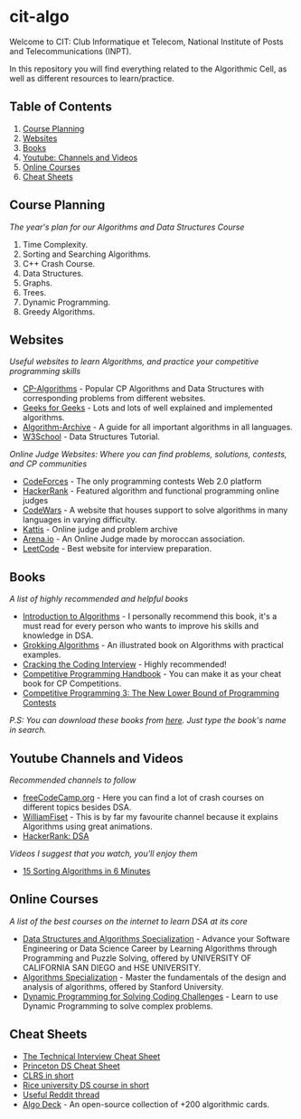 # cit-algo
Welcome to CIT: Club Informatique et Telecom, National Institute of Posts and Telecommunications (INPT).

In this repository you will find everything related to the Algorithmic Cell, as well as different resources to learn/practice.

## Table of Contents
1. [Course Planning](#course-planning)
2. [Websites](#websites)
3. [Books](#books)
4. [Youtube: Channels and Videos](#youtube-channels-and-videos)
5. [Online Courses](#online-courses)
6. [Cheat Sheets](#cheat-sheets)

## Course Planning

*The year's plan for our Algorithms and Data Structures Course*

1. Time Complexity.
2. Sorting and Searching Algorithms.
3. C++ Crash Course.
4. Data Structures.
5. Graphs.
6. Trees.
7. Dynamic Programming.
8. Greedy Algorithms.

## Websites

*Useful websites to learn Algorithms, and practice your competitive programming skills*

* [CP-Algorithms](https://cp-algorithms.com/) - Popular CP Algorithms and Data Structures with corresponding problems from different websites.
* [Geeks for Geeks](http://www.geeksforgeeks.org/fundamentals-of-algorithms/) - Lots and lots of well explained and implemented algorithms.
* [Algorithm-Archive](https://www.algorithm-archive.org/) - A guide for all important algorithms in all languages.
* [W3School](https://www.w3schools.in/data-structures-tutorial/intro/) - Data Structures Tutorial.

*Online Judge Websites: Where you can find problems, solutions, contests, and CP communities*

* [CodeForces](https://codeforces.com/?locale=en) - The only programming contests Web 2.0 platform
* [HackerRank](https://www.hackerrank.com/dashboard) - Featured algorithm and functional programming online judges
* [CodeWars](https://www.codewars.com/) - A website that houses support to solve algorithms in many languages in varying difficulty.
* [Kattis](https://open.kattis.com/) - Online judge and problem archive
* [Arena.io](https://arena.moi/) - An Online Judge made by moroccan association.
* [LeetCode](https://leetcode.com/) - Best website for interview preparation.

## Books

*A list of highly recommended and helpful books*

* [Introduction to Algorithms](#) - I personally recommend this book, it's a must read for every person who wants to improve his skills and knowledge in DSA.
* [Grokking Algorithms](#) - An illustrated book on Algorithms with practical examples.
* [Cracking the Coding Interview](#) - Highly recommended!
* [Competitive Programming Handbook](#) - You can make it as your cheat book for CP Competitions.
* [Competitive Programming 3: The New Lower Bound of Programming Contests](#)

*P.S: You can download these books from [here](https://b-ok.africa/). Just type the book's name in search.*

## Youtube Channels and Videos

*Recommended channels to follow*

* [freeCodeCamp.org](https://www.youtube.com/c/Freecodecamp) - Here you can find a lot of crash courses on different topics besides DSA.
* [WilliamFiset](https://www.youtube.com/c/WilliamFiset-videos) - This is by far my favourite channel because it explains Algorithms using great animations.
* [HackerRank: DSA](https://www.youtube.com/playlist?list=PLsn6T340evTTsIu-ziXa2-e58idI3kkl1)

*Videos I suggest that you watch, you'll enjoy them*
* [15 Sorting Algorithms in 6 Minutes](https://www.youtube.com/watch?v=kPRA0W1kECg&ab_channel=TimoBingmann)

## Online Courses

*A list of the best courses on the internet to learn DSA at its core*

* [Data Structures and Algorithms Specialization](https://www.coursera.org/specializations/data-structures-algorithms) - Advance your Software Engineering or Data Science Career by Learning Algorithms through Programming and Puzzle Solving, offered by UNIVERSITY OF CALIFORNIA SAN DIEGO and HSE UNIVERSITY.
* [Algorithms Specialization](https://www.coursera.org/specializations/algorithms) - Master the fundamentals of the design and analysis of algorithms, offered by Stanford University.
* [Dynamic Programming for Solving Coding Challenges](https://www.youtube.com/watch?v=oBt53YbR9Kk) - Learn to use Dynamic Programming to solve complex problems.

## Cheat Sheets
* [The Technical Interview Cheat Sheet](https://gist.github.com/TSiege/cbb0507082bb18ff7e4b)
* [Princeton DS Cheat Sheet](https://algs4.cs.princeton.edu/cheatsheet/)
* [CLRS in short](https://sinon.org/algorithms//#data-structures)
* [Rice university DS course in short](https://www.clear.rice.edu/comp160/data1.html)
* [Useful Reddit thread](https://www.reddit.com/r/learnprogramming/comments/3gpvyx/algorithms_and_data_structures_cheat_sheets/)
* [Algo Deck](https://github.com/teivah/algodeck/) - An open-source collection of +200 algorithmic cards.




